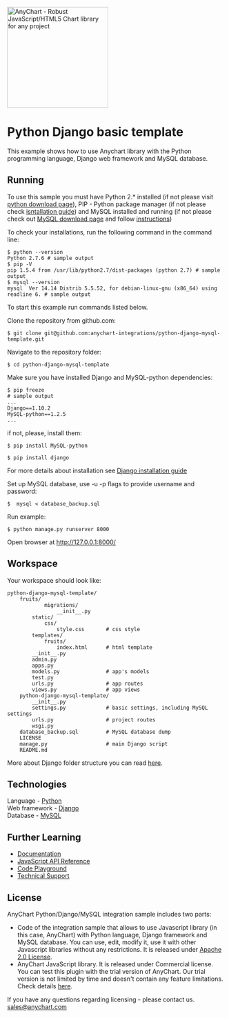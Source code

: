 [<img src="https://cdn.anychart.com/images/logo-transparent-segoe.png?2" width="234px" alt="AnyChart - Robust JavaScript/HTML5 Chart library for any project">](https://www.anychart.com)
# Python Django basic template
This example shows how to use Anychart library with the Python programming language, Django web framework and MySQL database.

## Running

To use this sample you must have Python 2.* installed (if not please visit [python download page](https://www.python.org/downloads/release/python-2712/)), PIP - Python package manager (if not please check [isntallation guide](https://pip.pypa.io/en/stable/installing/)) and
MySQL installed and running (if not please check out [MySQL download page](https://dev.mysql.com/downloads/installer/) and follow [instructions](http://dev.mysql.com/doc/refman/5.7/en/installing.html))

To check your installations, run the following command in the command line:
```
$ python --version
Python 2.7.6 # sample output
$ pip -V
pip 1.5.4 from /usr/lib/python2.7/dist-packages (python 2.7) # sample output
$ mysql --version
mysql  Ver 14.14 Distrib 5.5.52, for debian-linux-gnu (x86_64) using readline 6. # sample output
```

To start this example run commands listed below.

Clone the repository from github.com:
```
$ git clone git@github.com:anychart-integrations/python-django-mysql-template.git
```

Navigate to the repository folder:
```
$ cd python-django-mysql-template
```

Make sure you have installed Django and MySQL-python dependencies:
```
$ pip freeze
# sample output
...
Django==1.10.2
MySQL-python==1.2.5
...
```

if not, please, install them:
```
$ pip install MySQL-python

$ pip install django
```
For more details about installation see [Django installation guide](https://docs.djangoproject.com/es/1.10/topics/install/)

Set up MySQL database, use -u -p flags to provide username and password:
```
$  mysql < database_backup.sql
```

Run example:
```
$ python manage.py runserver 8000
```

Open browser at http://127.0.0.1:8000/

## Workspace
Your workspace should look like:
```
python-django-mysql-template/
    fruits/
            migrations/
                __init__.py
        static/
            css/
                style.css       # css style
        templates/
            fruits/
                index.html      # html template
        __init__.py
        admin.py
        apps.py
        models.py               # app's models
        test.py
        urls.py                 # app routes
        views.py                # app views
    python-django-mysql-template/
        __init__.py
        settings.py             # basic settings, including MySQL settings
        urls.py                 # project routes
        wsgi.py
    database_backup.sql         # MySQL database dump
    LICENSE
    manage.py                   # main Django script
    README.md

```
More about Django folder structure you can read [here](http://django-project-skeleton.readthedocs.io/en/latest/structure.html).

## Technologies
Language - [Python](https://www.python.org/)<br />
Web framework - [Django](https://www.djangoproject.com/)<br />
Database - [MySQL](https://www.mysql.com/)<br />


## Further Learning
* [Documentation](https://docs.anychart.com)
* [JavaScript API Reference](https://api.anychart.com)
* [Code Playground](https://playground.anychart.com)
* [Technical Support](https://www.anychart.com/support)

## License
AnyChart Python/Django/MySQL integration sample includes two parts:
- Code of the integration sample that allows to use Javascript library (in this case, AnyChart) with Python language, Django framework and MySQL database. You can use, edit, modify it, use it with other Javascript libraries without any restrictions. It is released under [Apache 2.0 License](https://github.com/anychart-integrations/python-django-mysql-template/blob/master/LICENSE).
- AnyChart JavaScript library. It is released under Commercial license. You can test this plugin with the trial version of AnyChart. Our trial version is not limited by time and doesn't contain any feature limitations. Check details [here](https://www.anychart.com/buy/).

If you have any questions regarding licensing - please contact us. <sales@anychart.com>
